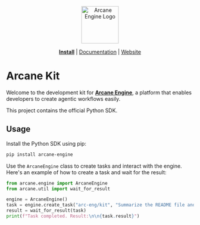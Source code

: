 <div align="center">
<img src="https://avatars.githubusercontent.com/ml/17635?s=140&v=" width="100" alt="Arcane Engine Logo">
</div>

<p align="center">
  <a href="https://github.com/apps/arcane-engine/installations/new"><b>Install</b></a> |
  <a href="https://docs.arcane.engineer">Documentation</a> |
  <a href="https://arcane.engineer/">Website</a>
</p>

# Arcane Kit

Welcome to the development kit for **[Arcane Engine](https://arcane.engineer/engine)**, a platform that enables developers to create agentic workflows easily.

This project contains the official Python SDK.

## Usage

Install the Python SDK using pip:

```bash
pip install arcane-engine
```

Use the `ArcaneEngine` class to create tasks and interact with the engine. Here's an example of how to create a task and wait for the result:

```python
from arcane.engine import ArcaneEngine
from arcane.util import wait_for_result

engine = ArcaneEngine()
task = engine.create_task("arc-eng/kit", "Summarize the README file and create a Github issue with the result.")
result = wait_for_result(task)
print(f"Task completed. Result:\n\n{task.result}")
```
